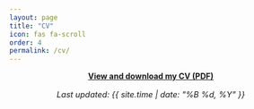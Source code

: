 ```yaml
---
layout: page
title: "CV"
icon: fas fa-scroll
order: 4
permalink: /cv/
---
```


<p style="text-align:center;">
  <a href="{{ '/documents/Sophia_Yoo_CV.pdf' | relative_url }}" target="_blank" rel="noopener">
    <i class="fa-solid fa-file-pdf" style="color:#d9534f;"></i>
    <strong>View and download my CV (PDF)</strong>
    <!-- <strong>View my CV (PDF) in a new window</strong> -->
  </a>
</p>

<p style="text-align:center; font-size:0.9rem; margin-top:1rem;">
  <em>Last updated: {{ site.time | date: "%B %d, %Y" }}</em>
</p>


<!-- <iframe src="{{ '/documents/Sophia_Yoo_CV.pdf' | relative_url }}"
        width="100%"
        height="900px"
        style="border:none;"></iframe> -->

